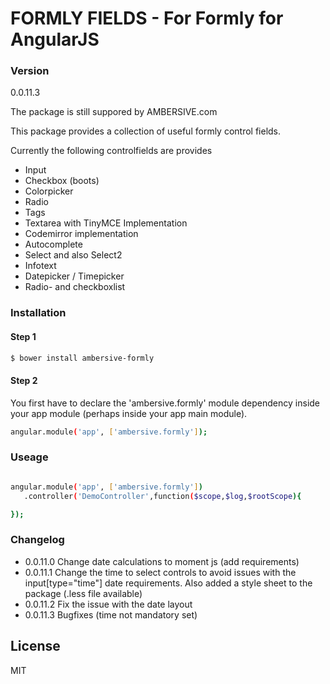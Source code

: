 # FORMLY FIELDS - For Formly for AngularJS

### Version
0.0.11.3

The package is still suppored by AMBERSIVE.com

This package provides a collection of useful formly control fields.

Currently the following controlfields are provides

- Input
- Checkbox (boots)
- Colorpicker
- Radio
- Tags
- Textarea with TinyMCE Implementation
- Codemirror implementation
- Autocomplete
- Select and also Select2
- Infotext
- Datepicker / Timepicker
- Radio- and checkboxlist

### Installation

#### Step 1

```sh
$ bower install ambersive-formly
```

#### Step 2
You first have to declare the 'ambersive.formly' module dependency inside your app module (perhaps inside your app main module).

```sh
angular.module('app', ['ambersive.formly']);
```
### Useage

```sh

angular.module('app', ['ambersive.formly'])
   .controller('DemoController',function($scope,$log,$rootScope){

});
```

### Changelog

- 0.0.11.0 Change date calculations to moment js (add requirements)
- 0.0.11.1 Change the time to select controls to avoid issues with the input[type="time"] date requirements. Also added a style sheet to the package (.less file available)
- 0.0.11.2 Fix the issue with the date layout
- 0.0.11.3 Bugfixes (time not mandatory set)

License
----
MIT